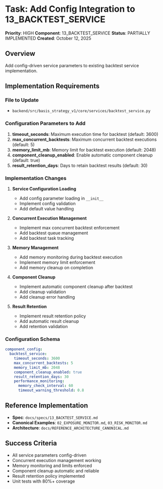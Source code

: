 # Task: Add Config Integration to 13_BACKTEST_SERVICE

**Priority**: HIGH
**Component**: 13_BACKTEST_SERVICE
**Status**: PARTIALLY IMPLEMENTED
**Created**: October 12, 2025

## Overview
Add config-driven service parameters to existing backtest service implementation.

## Implementation Requirements

### File to Update
- `backend/src/basis_strategy_v1/core/services/backtest_service.py`

### Configuration Parameters to Add
1. **timeout_seconds**: Maximum execution time for backtest (default: 3600)
2. **max_concurrent_backtests**: Maximum concurrent backtest executions (default: 5)
3. **memory_limit_mb**: Memory limit for backtest execution (default: 2048)
4. **component_cleanup_enabled**: Enable automatic component cleanup (default: true)
5. **result_retention_days**: Days to retain backtest results (default: 30)

### Implementation Changes
1. **Service Configuration Loading**
   - Add config parameter loading in `__init__`
   - Implement config validation
   - Add default value handling

2. **Concurrent Execution Management**
   - Implement max concurrent backtest enforcement
   - Add backtest queue management
   - Add backtest task tracking

3. **Memory Management**
   - Add memory monitoring during backtest execution
   - Implement memory limit enforcement
   - Add memory cleanup on completion

4. **Component Cleanup**
   - Implement automatic component cleanup after backtest
   - Add cleanup validation
   - Add cleanup error handling

5. **Result Retention**
   - Implement result retention policy
   - Add automatic result cleanup
   - Add retention validation

### Configuration Schema
```yaml
component_config:
  backtest_service:
    timeout_seconds: 3600
    max_concurrent_backtests: 5
    memory_limit_mb: 2048
    component_cleanup_enabled: true
    result_retention_days: 30
    performance_monitoring:
      memory_check_interval: 60
      timeout_warning_threshold: 0.8
```

## Reference Implementation
- **Spec**: `docs/specs/13_BACKTEST_SERVICE.md`
- **Canonical Examples**: `02_EXPOSURE_MONITOR.md`, `03_RISK_MONITOR.md`
- **Architecture**: `docs/REFERENCE_ARCHITECTURE_CANONICAL.md`

## Success Criteria
- All service parameters config-driven
- Concurrent execution management working
- Memory monitoring and limits enforced
- Component cleanup automatic and reliable
- Result retention policy implemented
- Unit tests with 80%+ coverage
